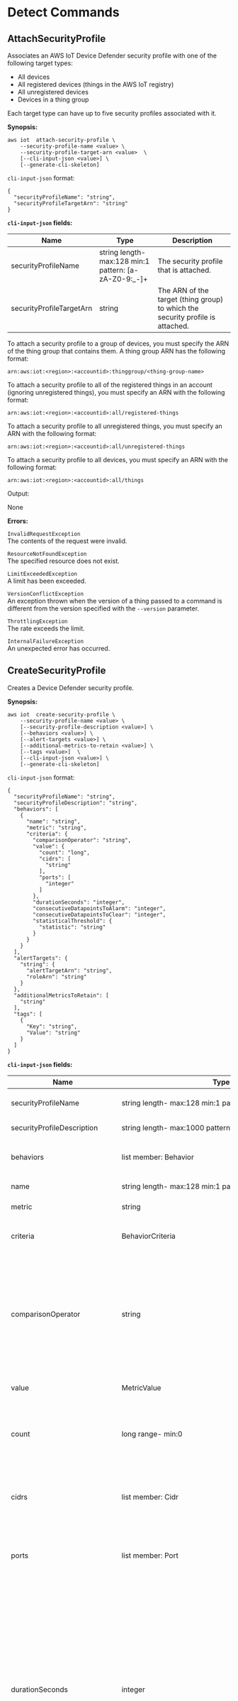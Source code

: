 # Detect Commands<a name="DetectCommands"></a>

## AttachSecurityProfile<a name="dd-api-iot-AttachSecurityProfile"></a>

Associates an AWS IoT Device Defender security profile with one of the following target types: 
+ All devices
+ All registered devices \(things in the AWS IoT registry\)
+ All unregistered devices
+ Devices in a thing group

Each target type can have up to five security profiles associated with it\.

 **Synopsis:**

```
aws iot  attach-security-profile \
    --security-profile-name <value> \
    --security-profile-target-arn <value>  \
    [--cli-input-json <value>] \
    [--generate-cli-skeleton]
```

 `cli-input-json` format:

```
{
  "securityProfileName": "string",
  "securityProfileTargetArn": "string"
}
```


**`cli-input-json` fields:**  

|  Name  |  Type  |  Description  | 
| --- | --- | --- | 
|  securityProfileName  |  string  length\- max:128 min:1  pattern: \[a\-zA\-Z0\-9:\_\-\]\+  |  The security profile that is attached\.  | 
|  securityProfileTargetArn  |  string  |  The ARN of the target \(thing group\) to which the security profile is attached\.  | 

To attach a security profile to a group of devices, you must specify the ARN of the thing group that contains them\. A thing group ARN has the following format: 

```
arn:aws:iot:<region>:<accountid>:thinggroup/<thing-group-name>
```

To attach a security profile to all of the registered things in an account \(ignoring unregistered things\), you must specify an ARN with the following format:

```
arn:aws:iot:<region>:<accountid>:all/registered-things
```

To attach a security profile to all unregistered things, you must specify an ARN with the following format:

```
arn:aws:iot:<region>:<accountid>:all/unregistered-things
```

To attach a security profile to all devices, you must specify an ARN with the following format: 

```
arn:aws:iot:<region>:<accountid>:all/things
```

Output:

None

 **Errors:**

`InvalidRequestException`  
The contents of the request were invalid\.

`ResourceNotFoundException`  
The specified resource does not exist\.

`LimitExceededException`  
A limit has been exceeded\.

`VersionConflictException`  
An exception thrown when the version of a thing passed to a command is different from the version specified with the `--version` parameter\.

`ThrottlingException`  
The rate exceeds the limit\.

`InternalFailureException`  
An unexpected error has occurred\.

## CreateSecurityProfile<a name="dd-api-iot-CreateSecurityProfile"></a>

Creates a Device Defender security profile\.

 **Synopsis:**

```
aws iot  create-security-profile \
    --security-profile-name <value> \
    [--security-profile-description <value>] \
    [--behaviors <value>] \
    [--alert-targets <value>] \
    [--additional-metrics-to-retain <value>] \
    [--tags <value>]  \
    [--cli-input-json <value>] \
    [--generate-cli-skeleton]
```

 `cli-input-json` format:

```
{
  "securityProfileName": "string",
  "securityProfileDescription": "string",
  "behaviors": [
    {
      "name": "string",
      "metric": "string",
      "criteria": {
        "comparisonOperator": "string",
        "value": {
          "count": "long",
          "cidrs": [
            "string"
          ],
          "ports": [
            "integer"
          ]
        },
        "durationSeconds": "integer",
        "consecutiveDatapointsToAlarm": "integer",
        "consecutiveDatapointsToClear": "integer",
        "statisticalThreshold": {
          "statistic": "string"
        }
      }
    }
  ],
  "alertTargets": {
    "string": {
      "alertTargetArn": "string",
      "roleArn": "string"
    }
  },
  "additionalMetricsToRetain": [
    "string"
  ],
  "tags": [
    {
      "Key": "string",
      "Value": "string"
    }
  ]
}
```


**`cli-input-json` fields:**  

|  Name  |  Type  |  Description  | 
| --- | --- | --- | 
|  securityProfileName  |  string  length\- max:128 min:1  pattern: \[a\-zA\-Z0\-9:\_\-\]\+  |  The name you are giving to the security profile\.  | 
|  securityProfileDescription  |  string  length\- max:1000  pattern: \[\\\\p\{Graph\} \]\*  |  A description of the security profile\.  | 
|  behaviors  |  list  member: Behavior  |  Specifies the behaviors that, when violated by a device \(thing\), cause an alert\.  | 
|  name  |  string  length\- max:128 min:1  pattern: \[a\-zA\-Z0\-9:\_\-\]\+  |  The name you have given to the behavior\.  | 
|  metric  |  string  |  What is measured by the behavior\.  | 
|  criteria  |  BehaviorCriteria  |  The criteria that determine if a device is behaving normally in regard to the `metric`\.  | 
|  comparisonOperator  |  string  |  The operator that relates the thing measured \(`metric`\) to the criteria \(containing a `value` or `statisticalThreshold`\)\.  enum: less\-than \| less\-than\-equals \| greater\-than \| greater\-than\-equals \| in\-cidr\-set \| not\-in\-cidr\-set \| in\-port\-set \| not\-in\-port\-set  | 
|  value  |  MetricValue  |  The value to be compared with the `metric`\.  | 
|  count  |  long  range\- min:0  |  If the `comparisonOperator` calls for a numeric value, use this to specify that numeric value to be compared with the `metric`\.  | 
|  cidrs  |  list  member: Cidr  |  If the `comparisonOperator` calls for a set of CIDRs, use this to specify that set to be compared with the `metric`\.  | 
|  ports  |  list  member: Port  |  If the `comparisonOperator` calls for a set of ports, use this to specify that set to be compared with the `metric`\.  | 
|  durationSeconds  |  integer  |  Use this to specify the time duration over which the behavior is evaluated, for those criteria that have a time dimension \(for example, `NUM_MESSAGES_SENT`\)\. For a `statisticalThreshhold` metric comparison, measurements from all devices are accumulated over this time duration before being used to calculate percentiles, and later, measurements from an individual device are also accumulated over this time duration before being given a percentile rank\.  | 
|  consecutiveDatapointsToAlarm  |  integer  range\- max:10 min:1  |  If a device is in violation of the behavior for the specified number of consecutive data points, an alarm occurs\. If not specified, the default is 1\.  | 
|  consecutiveDatapointsToClear  |  integer  range\- max:10 min:1  |  If an alarm has occurred and the offending device is no longer in violation of the behavior for the specified number of consecutive data points, the alarm is cleared\. If not specified, the default is 1\.  | 
|  statisticalThreshold  |  StatisticalThreshold  |  A statistical ranking \(percentile\) that indicates a threshold value by which a behavior is determined to be in compliance or in violation of the behavior\.  | 
|  statistic  |  string  pattern: \(p0\|p0\.1\|p0\.01\|p1\|p10\|p50\|p90\|p99\|p99\.9\|p99\.99\|p100\)  |  The percentile that resolves to a threshold value by which compliance with a behavior is determined\. Metrics are collected over the specified period \(`durationSeconds`\) from all reporting devices in your account and statistical ranks are calculated\. Then, the measurements from a device are collected over the same period\. If the accumulated measurements from the device fall above or below \(`comparisonOperator`\) the value associated with the percentile specified, then the device is considered to be in compliance with the behavior, otherwise a violation occurs\.  | 
|  alertTargets  |  map  |  Specifies the destinations to which alerts are sent\. \(Alerts are always sent to the console\.\) Alerts are generated when a device \(thing\) violates a behavior\.  | 
|  alertTargetArn  |  string  |  The ARN of the notification target to which alerts are sent\.  | 
|  roleArn  |  string  length\- max:2048 min:20  |  The ARN of the role that grants permission to send alerts to the notification target\.  | 
|  additionalMetricsToRetain  |  list  member: BehaviorMetric  |  A list of metrics whose data is retained \(stored\)\. By default, data is retained for any metric used in the profile's `behaviors` but it is also retained for any metric specified here\.  | 
|  tags  |  list  member: Tag  java class: java\.util\.List  |  Metadata that can be used to manage the security profile\.  | 
|  Key  |  string  |  The tag's key\.  | 
|  Value  |  string  |  The tag's value\.  | 

Output:

```
{
  "securityProfileName": "string",
  "securityProfileArn": "string"
}
```


**CLI output fields:**  

|  Name  |  Type  |  Description  | 
| --- | --- | --- | 
|  securityProfileName  |  string  length\- max:128 min:1  pattern: \[a\-zA\-Z0\-9:\_\-\]\+  |  The name you gave to the security profile\.  | 
|  securityProfileArn  |  string  |  The ARN of the security profile\.  | 

 **Errors:**

`InvalidRequestException`  
The contents of the request were invalid\.

`ResourceAlreadyExistsException`  
The resource already exists\.

`ThrottlingException`  
The rate exceeds the limit\.

`InternalFailureException`  
An unexpected error has occurred\.

## DeleteSecurityProfile<a name="dd-api-iot-DeleteSecurityProfile"></a>

Deletes a Device Defender security profile\.

 **Synopsis:**

```
aws iot  delete-security-profile \
    --security-profile-name <value> \
    [--expected-version <value>]  \
    [--cli-input-json <value>] \
    [--generate-cli-skeleton]
```

 `cli-input-json` format:

```
{
  "securityProfileName": "string",
  "expectedVersion": "long"
}
```


**`cli-input-json` fields:**  

|  Name  |  Type  |  Description  | 
| --- | --- | --- | 
|  securityProfileName  |  string  length\- max:128 min:1  pattern: \[a\-zA\-Z0\-9:\_\-\]\+  |  The name of the security profile to be deleted\.  | 
|  expectedVersion  |  long  |  The expected version of the security profile\. A new version is generated whenever the security profile is updated\. If you specify a value that is different from the actual version, a `VersionConflictException` is thrown\.  | 

Output:

None

 **Errors:**

`InvalidRequestException`  
The contents of the request were invalid\.

`ThrottlingException`  
The rate exceeds the limit\.

`InternalFailureException`  
An unexpected error has occurred\.

`VersionConflictException`  
An exception thrown when the version of a thing passed to a command is different from the version specified with the `--version` parameter\.

## DescribeSecurityProfile<a name="dd-api-iot-DescribeSecurityProfile"></a>

Gets information about a Device Defender security profile\.

 **Synopsis:**

```
aws iot  describe-security-profile \
    --security-profile-name <value>  \
    [--cli-input-json <value>] \
    [--generate-cli-skeleton]
```

 `cli-input-json` format:

```
{
  "securityProfileName": "string"
}
```


**`cli-input-json` fields:**  

|  Name  |  Type  |  Description  | 
| --- | --- | --- | 
|  securityProfileName  |  string  length\- max:128 min:1  pattern: \[a\-zA\-Z0\-9:\_\-\]\+  |  The name of the security profile whose information you want to get\.  | 

Output:

```
{
  "securityProfileName": "string",
  "securityProfileArn": "string",
  "securityProfileDescription": "string",
  "behaviors": [
    {
      "name": "string",
      "metric": "string",
      "criteria": {
        "comparisonOperator": "string",
        "value": {
          "count": "long",
          "cidrs": [
            "string"
          ],
          "ports": [
            "integer"
          ]
        },
        "durationSeconds": "integer",
        "consecutiveDatapointsToAlarm": "integer",
        "consecutiveDatapointsToClear": "integer",
        "statisticalThreshold": {
          "statistic": "string"
        }
      }
    }
  ],
  "alertTargets": {
    "string": {
      "alertTargetArn": "string",
      "roleArn": "string"
    }
  },
  "additionalMetricsToRetain": [
    "string"
  ],
  "version": "long",
  "creationDate": "timestamp",
  "lastModifiedDate": "timestamp"
}
```


**CLI output fields:**  

|  Name  |  Type  |  Description  | 
| --- | --- | --- | 
|  securityProfileName  |  string  length\- max:128 min:1  pattern: \[a\-zA\-Z0\-9:\_\-\]\+  |  The name of the security profile\.  | 
|  securityProfileArn  |  string  |  The ARN of the security profile\.  | 
|  securityProfileDescription  |  string  length\- max:1000  pattern: \[\\\\p\{Graph\} \]\*  |  A description of the security profile \(associated with the security profile when it was created or updated\)\.  | 
|  behaviors  |  list  member: Behavior  |  Specifies the behaviors that, when violated by a device \(thing\), cause an alert\.  | 
|  name  |  string  length\- max:128 min:1  pattern: \[a\-zA\-Z0\-9:\_\-\]\+  |  The name you have given to the behavior\.  | 
|  metric  |  string  |  What is measured by the behavior\.  | 
|  criteria  |  BehaviorCriteria  |  The criteria that determine if a device is behaving normally in regard to the `metric`\.  | 
|  comparisonOperator  |  string  |  The operator that relates the thing measured \(`metric`\) to the criteria \(containing a `value` or `statisticalThreshold`\)\.  enum: less\-than \| less\-than\-equals \| greater\-than \| greater\-than\-equals \| in\-cidr\-set \| not\-in\-cidr\-set \| in\-port\-set \| not\-in\-port\-set  | 
|  value  |  MetricValue  |  The value to be compared with the `metric`\.  | 
|  count  |  long  range\- min:0  |  If the `comparisonOperator` calls for a numeric value, use this to specify that numeric value to be compared with the `metric`\.  | 
|  cidrs  |  list  member: Cidr  |  If the `comparisonOperator` calls for a set of CIDRs, use this to specify that set to be compared with the `metric`\.  | 
|  ports  |  list  member: Port  |  If the `comparisonOperator` calls for a set of ports, use this to specify that set to be compared with the `metric`\.  | 
|  durationSeconds  |  integer  |  Use this to specify the time duration over which the behavior is evaluated, for those criteria that have a time dimension \(for example, `NUM_MESSAGES_SENT`\)\. For a `statisticalThreshhold` metric comparison, measurements from all devices are accumulated over this time duration before being used to calculate percentiles, and later, measurements from an individual device are also accumulated over this time duration before being given a percentile rank\.  | 
|  consecutiveDatapointsToAlarm  |  integer  range\- max:10 min:1  |  If a device is in violation of the behavior for the specified number of consecutive data points, an alarm occurs\. If not specified, the default is 1\.  | 
|  consecutiveDatapointsToClear  |  integer  range\- max:10 min:1  |  If an alarm has occurred and the offending device is no longer in violation of the behavior for the specified number of consecutive data points, the alarm is cleared\. If not specified, the default is 1\.  | 
|  statisticalThreshold  |  StatisticalThreshold  |  A statistical ranking \(percentile\) that indicates a threshold value by which a behavior is determined to be in compliance or in violation of the behavior\.  | 
|  statistic  |  string  pattern: \(p0\|p0\.1\|p0\.01\|p1\|p10\|p50\|p90\|p99\|p99\.9\|p99\.99\|p100\)  |  The percentile that resolves to a threshold value by which compliance with a behavior is determined\. Metrics are collected over the specified period \(`durationSeconds`\) from all reporting devices in your account and statistical ranks are calculated\. Then, the measurements from a device are collected over the same period\. If the accumulated measurements from the device fall above or below \(`comparisonOperator`\) the value associated with the percentile specified, then the device is considered to be in compliance with the behavior\. Otherwise, a violation occurs\.  | 
|  alertTargets  |  map  |  Where the alerts are sent\. \(Alerts are always sent to the console\.\)  | 
|  alertTargetArn  |  string  |  The ARN of the notification target to which alerts are sent\.  | 
|  roleArn  |  string  length\- max:2048 min:20  |  The ARN of the role that grants permission to send alerts to the notification target\.  | 
|  additionalMetricsToRetain  |  list  member: BehaviorMetric  |  A list of metrics whose data is retained \(stored\)\. By default, data is retained for any metric used in the profile's `behaviors` but it is also retained for any metric specified here\.  | 
|  version  |  long  |  The version of the security profile\. A new version is generated whenever the security profile is updated\.  | 
|  creationDate  |  timestamp  |  The time the security profile was created\.  | 
|  lastModifiedDate  |  timestamp  |  The time the security profile was last modified\.  | 

 **Errors:**

`InvalidRequestException`  
The contents of the request were invalid\.

`ResourceNotFoundException`  
The specified resource does not exist\.

`ThrottlingException`  
The rate exceeds the limit\.

`InternalFailureException`  
An unexpected error has occurred\.

## DetachSecurityProfile<a name="dd-api-iot-DetachSecurityProfile"></a>

Disassociates a Device Defender security profile from a thing group or from this account\.

 **Synopsis:**

```
aws iot  detach-security-profile \
    --security-profile-name <value> \
    --security-profile-target-arn <value>  \
    [--cli-input-json <value>] \
    [--generate-cli-skeleton]
```

 `cli-input-json` format:

```
{
  "securityProfileName": "string",
  "securityProfileTargetArn": "string"
}
```


**`cli-input-json` fields:**  

|  Name  |  Type  |  Description  | 
| --- | --- | --- | 
|  securityProfileName  |  string  length\- max:128 min:1  pattern: \[a\-zA\-Z0\-9:\_\-\]\+  |  The security profile that is detached\.  | 
|  securityProfileTargetArn  |  string  |  The ARN of the thing group from which the security profile is detached\.  | 

Output:

None

 **Errors:**

`InvalidRequestException`  
The contents of the request were invalid\.

`ResourceNotFoundException`  
The specified resource does not exist\.

`ThrottlingException`  
The rate exceeds the limit\.

`InternalFailureException`  
An unexpected error has occurred\.

## ListActiveViolations<a name="dd-api-iot-ListActiveViolations"></a>

Lists the active violations for a given Device Defender security profile\.

 **Synopsis:**

```
aws iot  list-active-violations \
    [--thing-name <value>] \
    [--security-profile-name <value>] \
    [--next-token <value>] \
    [--max-results <value>]  \
    [--cli-input-json <value>] \
    [--generate-cli-skeleton]
```

 `cli-input-json` format:

```
{
  "thingName": "string",
  "securityProfileName": "string",
  "nextToken": "string",
  "maxResults": "integer"
}
```


**`cli-input-json` fields:**  

|  Name  |  Type  |  Description  | 
| --- | --- | --- | 
|  thingName  |  string  length\- max:128 min:1  pattern: \[a\-zA\-Z0\-9:\_\-\]\+  |  The name of the thing whose active violations are listed\.  | 
|  securityProfileName  |  string  length\- max:128 min:1  pattern: \[a\-zA\-Z0\-9:\_\-\]\+  |  The name of the Device Defender security profile for which violations are listed\.  | 
|  nextToken  |  string  |  The token for the next set of results\.  | 
|  maxResults  |  integer  range\- max:250 min:1  |  The maximum number of results to return at one time\.  | 

Output:

```
{
  "activeViolations": [
    {
      "violationId": "string",
      "thingName": "string",
      "securityProfileName": "string",
      "behavior": {
        "name": "string",
        "metric": "string",
        "criteria": {
          "comparisonOperator": "string",
          "value": {
            "count": "long",
            "cidrs": [
              "string"
            ],
            "ports": [
              "integer"
            ]
          },
          "durationSeconds": "integer",
          "consecutiveDatapointsToAlarm": "integer",
          "consecutiveDatapointsToClear": "integer",
          "statisticalThreshold": {
            "statistic": "string"
          }
        }
      },
      "lastViolationValue": {
        "count": "long",
        "cidrs": [
          "string"
        ],
        "ports": [
          "integer"
        ]
      },
      "lastViolationTime": "timestamp",
      "violationStartTime": "timestamp"
    }
  ],
  "nextToken": "string"
}
```


**CLI output fields:**  

|  Name  |  Type  |  Description  | 
| --- | --- | --- | 
|  activeViolations  |  list  member: ActiveViolation  |  The list of active violations\.  | 
|  violationId  |  string  length\- max:128 min:1  pattern: \[a\-zA\-Z0\-9\-\]\+  |  The ID of the active violation\.  | 
|  thingName  |  string  length\- max:128 min:1  pattern: \[a\-zA\-Z0\-9:\_\-\]\+  |  The name of the thing responsible for the active violation\.  | 
|  securityProfileName  |  string  length\- max:128 min:1  pattern: \[a\-zA\-Z0\-9:\_\-\]\+  |  The security profile whose behavior is in violation\.  | 
|  behavior  |  Behavior  |  The behavior that is being violated\.  | 
|  name  |  string  length\- max:128 min:1  pattern: \[a\-zA\-Z0\-9:\_\-\]\+  |  The name you have given to the behavior\.  | 
|  metric  |  string  |  What is measured by the behavior\.  | 
|  criteria  |  BehaviorCriteria  |  The criteria that determine if a device is behaving normally in regard to the `metric`\.  | 
|  comparisonOperator  |  string  |  The operator that relates the thing measured \(`metric`\) to the criteria \(containing a `value` or `statisticalThreshold`\)\.  enum: less\-than \| less\-than\-equals \| greater\-than \| greater\-than\-equals \| in\-cidr\-set \| not\-in\-cidr\-set \| in\-port\-set \| not\-in\-port\-set  | 
|  value  |  MetricValue  |  The value to be compared with the `metric`\.  | 
|  count  |  long  range\- min:0  |  If the `comparisonOperator` calls for a numeric value, use this to specify that numeric value to be compared with the `metric`\.  | 
|  cidrs  |  list  member: Cidr  |  If the `comparisonOperator` calls for a set of CIDRs, use this to specify that set to be compared with the `metric`\.  | 
|  ports  |  list  member: Port  |  If the `comparisonOperator` calls for a set of ports, use this to specify that set to be compared with the `metric`\.  | 
|  durationSeconds  |  integer  |  Use this to specify the time duration over which the behavior is evaluated, for those criteria that have a time dimension \(for example, `NUM_MESSAGES_SENT`\)\. For a `statisticalThreshhold` metric comparison, measurements from all devices are accumulated over this time duration before being used to calculate percentiles, and later, measurements from an individual device are also accumulated over this time duration before being given a percentile rank\.  | 
|  consecutiveDatapointsToAlarm  |  integer  range\- max:10 min:1  |  If a device is in violation of the behavior for the specified number of consecutive data points, an alarm occurs\. If not specified, the default is 1\.  | 
|  consecutiveDatapointsToClear  |  integer  range\- max:10 min:1  |  If an alarm has occurred and the offending device is no longer in violation of the behavior for the specified number of consecutive data points, the alarm is cleared\. If not specified, the default is 1\.  | 
|  statisticalThreshold  |  StatisticalThreshold  |  A statistical ranking \(percentile\) which indicates a threshold value by which a behavior is determined to be in compliance or in violation of the behavior\.  | 
|  statistic  |  string  pattern: \(p0\|p0\.1\|p0\.01\|p1\|p10\|p50\|p90\|p99\|p99\.9\|p99\.99\|p100\)  |  The percentile which resolves to a threshold value by which compliance with a behavior is determined\. Metrics are collected over the specified period \(`durationSeconds`\) from all reporting devices in your account and statistical ranks are calculated\. Then, the measurements from a device are collected over the same period\. If the accumulated measurements from the device fall above or below \(`comparisonOperator`\) the value associated with the percentile specified, then the device is considered to be in compliance with the behavior, otherwise a violation occurs\.  | 
|  lastViolationValue  |  MetricValue  |  The value of the metric \(the measurement\) which caused the most recent violation\.  | 
|  count  |  long  range\- min:0  |  If the `comparisonOperator` calls for a numeric value, use this to specify that numeric value to be compared with the `metric`\.  | 
|  cidrs  |  list  member: Cidr  |  If the `comparisonOperator` calls for a set of CIDRs, use this to specify that set to be compared with the `metric`\.  | 
|  ports  |  list  member: Port  |  If the `comparisonOperator` calls for a set of ports, use this to specify that set to be compared with the `metric`\.  | 
|  lastViolationTime  |  timestamp  |  The time the most recent violation occurred\.  | 
|  violationStartTime  |  timestamp  |  The time the violation started\.  | 
|  nextToken  |  string  |  A token that can be used to retrieve the next set of results, or `null` if there are no additional results\.  | 

 **Errors:**

`InvalidRequestException`  
The contents of the request were invalid\.

`ResourceNotFoundException`  
The specified resource does not exist\.

`ThrottlingException`  
The rate exceeds the limit\.

`InternalFailureException`  
An unexpected error has occurred\.

## ListSecurityProfiles<a name="dd-api-iot-ListSecurityProfiles"></a>

Lists the Device Defender security profiles you have created\. You can use filters to list only those security profiles associated with a thing group or only those associated with your account\.

 **Synopsis:**

```
aws iot  list-security-profiles \
    [--next-token <value>] \
    [--max-results <value>]  \
    [--cli-input-json <value>] \
    [--generate-cli-skeleton]
```

 `cli-input-json` format:

```
{
  "nextToken": "string",
  "maxResults": "integer"
}
```


**`cli-input-json` fields:**  

|  Name  |  Type  |  Description  | 
| --- | --- | --- | 
|  nextToken  |  string  |  The token for the next set of results\.  | 
|  maxResults  |  integer  range\- max:250 min:1  |  The maximum number of results to return at one time\.  | 

Output:

```
{
  "securityProfileIdentifiers": [
    {
      "name": "string",
      "arn": "string"
    }
  ],
  "nextToken": "string"
}
```


**CLI output fields:**  

|  Name  |  Type  |  Description  | 
| --- | --- | --- | 
|  securityProfileIdentifiers  |  list  member: SecurityProfileIdentifier  java class: java\.util\.List  |  A list of security profile identifiers \(names and ARNs\)\.  | 
|  name  |  string  length\- max:128 min:1  pattern: \[a\-zA\-Z0\-9:\_\-\]\+  |  The name you have given to the security profile\.  | 
|  arn  |  string  |  The ARN of the security profile\.  | 
|  nextToken  |  string  |  A token that can be used to retrieve the next set of results, or `null` if there are no additional results\.  | 

 **Errors:**

`InvalidRequestException`  
The contents of the request were invalid\.

`ThrottlingException`  
The rate exceeds the limit\.

`InternalFailureException`  
An unexpected error has occurred\.

## ListSecurityProfilesForTarget<a name="dd-api-iot-ListSecurityProfilesForTarget"></a>

Lists the Device Defender security profiles attached to a target \(thing group\)\.

 **Synopsis:**

```
aws iot  list-security-profiles-for-target \
    [--next-token <value>] \
    [--max-results <value>] \
    [--recursive | --no-recursive] \
    --security-profile-target-arn <value>  \
    [--cli-input-json <value>] \
    [--generate-cli-skeleton]
```

 `cli-input-json` format:

```
{
  "nextToken": "string",
  "maxResults": "integer",
  "recursive": "boolean",
  "securityProfileTargetArn": "string"
}
```


**`cli-input-json` fields:**  

|  Name  |  Type  |  Description  | 
| --- | --- | --- | 
|  nextToken  |  string  |  The token for the next set of results\.  | 
|  maxResults  |  integer  range\- max:250 min:1  |  The maximum number of results to return at one time\.  | 
|  recursive  |  boolean  |  If true, return child groups as well\.  | 
|  securityProfileTargetArn  |  string  |  The ARN of the target \(thing group\) whose attached security profiles you want to get\.  | 

Output:

```
{
  "securityProfileTargetMappings": [
    {
      "securityProfileIdentifier": {
        "name": "string",
        "arn": "string"
      },
      "target": {
        "arn": "string"
      }
    }
  ],
  "nextToken": "string"
}
```


**CLI output fields:**  

|  Name  |  Type  |  Description  | 
| --- | --- | --- | 
|  securityProfileTargetMappings  |  list  member: SecurityProfileTargetMapping  java class: java\.util\.List  |  A list of security profiles and their associated targets\.  | 
|  securityProfileIdentifier  |  SecurityProfileIdentifier  |  Information that identifies the security profile\.  | 
|  name  |  string  length\- max:128 min:1  pattern: \[a\-zA\-Z0\-9:\_\-\]\+  |  The name you have given to the security profile\.  | 
|  arn  |  string  |  The ARN of the security profile\.  | 
|  target  |  SecurityProfileTarget  |  Information about the target \(thing group\) associated with the security profile\.  | 
|  arn  |  string  |  The ARN of the security profile\.  | 
|  nextToken  |  string  |  A token that can be used to retrieve the next set of results, or `null` if there are no additional results\.  | 

 **Errors:**

`InvalidRequestException`  
The contents of the request were invalid\.

`ThrottlingException`  
The rate exceeds the limit\.

`InternalFailureException`  
An unexpected error has occurred\.

`ResourceNotFoundException`  
The specified resource does not exist\.

## ListTargetsForSecurityProfile<a name="dd-api-iot-ListTargetsForSecurityProfile"></a>

Lists the targets \(thing groups\) associated with a given Device Defender security profile\.

 **Synopsis:**

```
aws iot  list-targets-for-security-profile \
    --security-profile-name <value> \
    [--next-token <value>] \
    [--max-results <value>]  \
    [--cli-input-json <value>] \
    [--generate-cli-skeleton]
```

 `cli-input-json` format:

```
{
  "securityProfileName": "string",
  "nextToken": "string",
  "maxResults": "integer"
}
```


**`cli-input-json` fields:**  

|  Name  |  Type  |  Description  | 
| --- | --- | --- | 
|  securityProfileName  |  string  length\- max:128 min:1  pattern: \[a\-zA\-Z0\-9:\_\-\]\+  |  The security profile\.  | 
|  nextToken  |  string  |  The token for the next set of results\.  | 
|  maxResults  |  integer  range\- max:250 min:1  |  The maximum number of results to return at one time\.  | 

Output:

```
{
  "securityProfileTargets": [
    {
      "arn": "string"
    }
  ],
  "nextToken": "string"
}
```


**CLI output fields:**  

|  Name  |  Type  |  Description  | 
| --- | --- | --- | 
|  `securityProfileTargets`  |  list  member: SecurityProfileTarget  java class: java\.util\.List  |  The thing groups to which the security profile is attached\.  | 
|  `arn`  |  string  |  The ARN of the security profile\.  | 
|  `nextToken`  |  string  |  A token that can be used to retrieve the next set of results, or `null` if there are no additional results\.  | 

 **Errors:**

`InvalidRequestException`  
The contents of the request were invalid\.

`ResourceNotFoundException`  
The specified resource does not exist\.

`ThrottlingException`  
The rate exceeds the limit\.

`InternalFailureException`  
An unexpected error has occurred\.

## ListViolationEvents<a name="dd-api-iot-ListViolationEvents"></a>

Lists the Device Defender security profile violations discovered during the given time period\. You can use filters to limit the results to those alerts issued for a particular security profile, behavior or thing \(device\)\.

 **Synopsis:**

```
aws iot  list-violation-events \
    --start-time <value> \
    --end-time <value> \
    [--thing-name <value>] \
    [--security-profile-name <value>] \
    [--next-token <value>] \
    [--max-results <value>]  \
    [--cli-input-json <value>] \
    [--generate-cli-skeleton]
```

 `cli-input-json` format:

```
{
  "startTime": "timestamp",
  "endTime": "timestamp",
  "thingName": "string",
  "securityProfileName": "string",
  "nextToken": "string",
  "maxResults": "integer"
}
```


**`cli-input-json` fields:**  

|  Name  |  Type  |  Description  | 
| --- | --- | --- | 
|  startTime  |  timestamp  |  The start time for the alerts to be listed\.  | 
|  endTime  |  timestamp  |  The end time for the alerts to be listed\.  | 
|  thingName  |  string  length\- max:128 min:1  pattern: \[a\-zA\-Z0\-9:\_\-\]\+  |  A filter to limit results to those alerts caused by the specified thing\.  | 
|  securityProfileName  |  string  length\- max:128 min:1  pattern: \[a\-zA\-Z0\-9:\_\-\]\+  |  A filter to limit results to those alerts generated by the specified security profile\.  | 
|  nextToken  |  string  |  The token for the next set of results\.  | 
|  maxResults  |  integer  range\- max:250 min:1  |  The maximum number of results to return at one time\.  | 

Output:

```
{
  "violationEvents": [
    {
      "violationId": "string",
      "thingName": "string",
      "securityProfileName": "string",
      "behavior": {
        "name": "string",
        "metric": "string",
        "criteria": {
          "comparisonOperator": "string",
          "value": {
            "count": "long",
            "cidrs": [
              "string"
            ],
            "ports": [
              "integer"
            ]
          },
          "durationSeconds": "integer",
          "consecutiveDatapointsToAlarm": "integer",
          "consecutiveDatapointsToClear": "integer",
          "statisticalThreshold": {
            "statistic": "string"
          }
        }
      },
      "metricValue": {
        "count": "long",
        "cidrs": [
          "string"
        ],
        "ports": [
          "integer"
        ]
      },
      "violationEventType": "string",
      "violationEventTime": "timestamp"
    }
  ],
  "nextToken": "string"
}
```


**CLI output fields:**  

|  Name  |  Type  |  Description  | 
| --- | --- | --- | 
|  violationEvents  |  list  member: ViolationEvent  |  The security profile violation alerts issued for this account during the given time frame, potentially filtered by security profile, behavior violated, or thing \(device\) violating\.  | 
|  violationId  |  string  length\- max:128 min:1  pattern: \[a\-zA\-Z0\-9\-\]\+  |  The ID of the violation event\.  | 
|  thingName  |  string  length\- max:128 min:1  pattern: \[a\-zA\-Z0\-9:\_\-\]\+  |  The name of the thing responsible for the violation event\.  | 
|  securityProfileName  |  string  length\- max:128 min:1  pattern: \[a\-zA\-Z0\-9:\_\-\]\+  |  The name of the security profile whose behavior was violated\.  | 
|  behavior  |  Behavior  |  The behavior that was violated\.  | 
|  name  |  string  length\- max:128 min:1  pattern: \[a\-zA\-Z0\-9:\_\-\]\+  |  The name you have given to the behavior\.  | 
|  metric  |  string  |  What is measured by the behavior\.  | 
|  criteria  |  BehaviorCriteria  |  The criteria that determine if a device is behaving normally in regard to the `metric`\.  | 
|  comparisonOperator  |  string  |  The operator that relates the thing measured \(`metric`\) to the criteria \(containing a `value` or `statisticalThreshold`\)\.  enum: less\-than \| less\-than\-equals \| greater\-than \| greater\-than\-equals \| in\-cidr\-set \| not\-in\-cidr\-set \| in\-port\-set \| not\-in\-port\-set  | 
|  value  |  MetricValue  |  The value to be compared with the `metric`\.  | 
|  count  |  long  range\- min:0  |  If the `comparisonOperator` calls for a numeric value, use this to specify that numeric value to be compared with the `metric`\.  | 
|  cidrs  |  list  member: Cidr  |  If the `comparisonOperator` calls for a set of CIDRs, use this to specify that set to be compared with the `metric`\.  | 
|  ports  |  list  member: Port  |  If the `comparisonOperator` calls for a set of ports, use this to specify that set to be compared with the `metric`\.  | 
|  durationSeconds  |  integer  |  Use this to specify the time duration over which the behavior is evaluated, for those criteria that have a time dimension \(for example, `NUM_MESSAGES_SENT`\)\. For a `statisticalThreshhold` metric comparison, measurements from all devices are accumulated over this time duration before being used to calculate percentiles, and later, measurements from an individual device are also accumulated over this time duration before being given a percentile rank\.  | 
|  consecutiveDatapointsToAlarm  |  integer  range\- max:10 min:1  |  If a device is in violation of the behavior for the specified number of consecutive data points, an alarm occurs\. If not specified, the default is 1\.  | 
|  consecutiveDatapointsToClear  |  integer  range\- max:10 min:1  |  If an alarm has occurred and the offending device is no longer in violation of the behavior for the specified number of consecutive data points, the alarm is cleared\. If not specified, the default is 1\.  | 
|  statisticalThreshold  |  StatisticalThreshold  |  A statistical ranking \(percentile\) that indicates a threshold value by which a behavior is determined to be in compliance or in violation of the behavior\.  | 
|  statistic  |  string  pattern: \(p0\|p0\.1\|p0\.01\|p1\|p10\|p50\|p90\|p99\|p99\.9\|p99\.99\|p100\)  |  The percentile that resolves to a threshold value by which compliance with a behavior is determined\. Metrics are collected over the specified period \(`durationSeconds`\) from all reporting devices in your account and statistical ranks are calculated\. Then, the measurements from a device are collected over the same period\. If the accumulated measurements from the device fall above or below \(`comparisonOperator`\) the value associated with the percentile specified, then the device is considered to be in compliance with the behavior, otherwise a violation occurs\.  | 
|  metricValue  |  MetricValue  |  The value of the metric \(the measurement\)\.  | 
|  count  |  long  range\- min:0  |  If the `comparisonOperator` calls for a numeric value, use this to specify that numeric value to be compared with the `metric`\.  | 
|  cidrs  |  list  member: Cidr  |  If the `comparisonOperator` calls for a set of CIDRs, use this to specify that set to be compared with the `metric`\.  | 
|  ports  |  list  member: Port  |  If the `comparisonOperator` calls for a set of ports, use this to specify that set to be compared with the `metric`\.  | 
|  violationEventType  |  string  |  The type of violation event\.  enum: in\-alarm \| alarm\-cleared \| alarm\-invalidated  | 
|  violationEventTime  |  timestamp  |  The time the violation event occurred\.  | 
|  nextToken  |  string  |  A token that can be used to retrieve the next set of results, or `null` if there are no additional results\.  | 

 **Errors:**

`InvalidRequestException`  
The contents of the request were invalid\.

`ThrottlingException`  
The rate exceeds the limit\.

`InternalFailureException`  
An unexpected error has occurred\.

## UpdateSecurityProfile<a name="dd-api-iot-UpdateSecurityProfile"></a>

Updates a Device Defender security profile\.

 **Synopsis:**

```
aws iot  update-security-profile \
    --security-profile-name <value> \
    [--security-profile-description <value>] \
    [--behaviors <value>] \
    [--alert-targets <value>] \
    [--additional-metrics-to-retain <value>] \
    [--delete-behaviors | --no-delete-behaviors] \
    [--delete-alert-targets | --no-delete-alert-targets] \
    [--delete-additional-metrics-to-retain | --no-delete-additional-metrics-to-retain] \
    [--expected-version <value>]  \
    [--cli-input-json <value>] \
    [--generate-cli-skeleton]
```

 `cli-input-json` format:

```
{
  "securityProfileName": "string",
  "securityProfileDescription": "string",
  "behaviors": [
    {
      "name": "string",
      "metric": "string",
      "criteria": {
        "comparisonOperator": "string",
        "value": {
          "count": "long",
          "cidrs": [
            "string"
          ],
          "ports": [
            "integer"
          ]
        },
        "durationSeconds": "integer",
        "consecutiveDatapointsToAlarm": "integer",
        "consecutiveDatapointsToClear": "integer",
        "statisticalThreshold": {
          "statistic": "string"
        }
      }
    }
  ],
  "alertTargets": {
    "string": {
      "alertTargetArn": "string",
      "roleArn": "string"
    }
  },
  "additionalMetricsToRetain": [
    "string"
  ],
  "deleteBehaviors": "boolean",
  "deleteAlertTargets": "boolean",
  "deleteAdditionalMetricsToRetain": "boolean",
  "expectedVersion": "long"
}
```


**`cli-input-json` fields:**  

|  Name  |  Type  |  Description  | 
| --- | --- | --- | 
|  securityProfileName  |  string  length\- max:128 min:1  pattern: \[a\-zA\-Z0\-9:\_\-\]\+  |  The name of the security profile you want to update\.  | 
|  securityProfileDescription  |  string  length\- max:1000  pattern: \[\\\\p\{Graph\} \]\*  |  A description of the security profile\.  | 
|  behaviors  |  list  member: Behavior  |  Specifies the behaviors that, when violated by a device \(thing\), cause an alert\.  | 
|  name  |  string  length\- max:128 min:1  pattern: \[a\-zA\-Z0\-9:\_\-\]\+  |  The name you have given to the behavior\.  | 
|  metric  |  string  |  What is measured by the behavior\.  | 
|  criteria  |  BehaviorCriteria  |  The criteria that determine if a device is behaving normally in regard to the `metric`\.  | 
|  comparisonOperator  |  string  |  The operator that relates the thing measured \(`metric`\) to the criteria \(containing a `value` or `statisticalThreshold`\)\.  enum: less\-than \| less\-than\-equals \| greater\-than \| greater\-than\-equals \| in\-cidr\-set \| not\-in\-cidr\-set \| in\-port\-set \| not\-in\-port\-set  | 
|  value  |  MetricValue  |  The value to be compared with the `metric`\.  | 
|  count  |  long  range\- min:0  |  If the `comparisonOperator` calls for a numeric value, use this to specify that numeric value to be compared with the `metric`\.  | 
|  cidrs  |  list  member: Cidr  |  If the `comparisonOperator` calls for a set of CIDRs, use this to specify that set to be compared with the `metric`\.  | 
|  ports  |  list  member: Port  |  If the `comparisonOperator` calls for a set of ports, use this to specify that set to be compared with the `metric`\.  | 
|  durationSeconds  |  integer  |  Use this to specify the time duration over which the behavior is evaluated, for those criteria that have a time dimension \(for example, `NUM_MESSAGES_SENT`\)\. For a `statisticalThreshhold` metric comparison, measurements from all devices are accumulated over this time duration before being used to calculate percentiles, and later, measurements from an individual device are also accumulated over this time duration before being given a percentile rank\.  | 
|  consecutiveDatapointsToAlarm  |  integer  range\- max:10 min:1  |  If a device is in violation of the behavior for the specified number of consecutive data points, an alarm occurs\. If not specified, the default is 1\.  | 
|  consecutiveDatapointsToClear  |  integer  range\- max:10 min:1  |  If an alarm has occurred and the offending device is no longer in violation of the behavior for the specified number of consecutive data points, the alarm is cleared\. If not specified, the default is 1\.  | 
|  statisticalThreshold  |  StatisticalThreshold  |  A statistical ranking \(percentile\) that indicates a threshold value by which a behavior is determined to be in compliance or in violation of the behavior\.  | 
|  statistic  |  string  pattern: \(p0\|p0\.1\|p0\.01\|p1\|p10\|p50\|p90\|p99\|p99\.9\|p99\.99\|p100\)  |  The percentile that resolves to a threshold value by which compliance with a behavior is determined\. Metrics are collected over the specified period \(`durationSeconds`\) from all reporting devices in your account and statistical ranks are calculated\. Then, the measurements from a device are collected over the same period\. If the accumulated measurements from the device fall above or below \(`comparisonOperator`\) the value associated with the percentile specified, then the device is considered to be in compliance with the behavior, otherwise a violation occurs\.  | 
|  alertTargets  |  map  |  Where the alerts are sent\. \(Alerts are always sent to the console\.\)  | 
|  alertTargetArn  |  string  |  The ARN of the notification target to which alerts are sent\.  | 
|  roleArn  |  string  length\- max:2048 min:20  |  The ARN of the role that grants permission to send alerts to the notification target\.  | 
|  additionalMetricsToRetain  |  list  member: BehaviorMetric  |  A list of metrics whose data is retained \(stored\)\. By default, data is retained for any metric used in the profile's `behaviors` but it is also retained for any metric specified here\.  | 
|  deleteBehaviors  |  boolean  |  If true, delete all `behaviors` defined for this security profile\. If any `behaviors` are defined in the current invocation an exception occurs\.  | 
|  deleteAlertTargets  |  boolean  |  If true, delete all `alertTargets` defined for this security profile\. If any `alertTargets` are defined in the current invocation an exception occurs\.  | 
|  deleteAdditionalMetricsToRetain  |  boolean  |  If true, delete all `additionalMetricsToRetain` defined for this security profile\. If any `additionalMetricsToRetain` are defined in the current invocation an exception occurs\.  | 
|  expectedVersion  |  long  |  The expected version of the security profile\. A new version is generated whenever the security profile is updated\. If you specify a value that is different from the actual version, a `VersionConflictException` is thrown\.  | 

Output:

```
{
  "securityProfileName": "string",
  "securityProfileArn": "string",
  "securityProfileDescription": "string",
  "behaviors": [
    {
      "name": "string",
      "metric": "string",
      "criteria": {
        "comparisonOperator": "string",
        "value": {
          "count": "long",
          "cidrs": [
            "string"
          ],
          "ports": [
            "integer"
          ]
        },
        "durationSeconds": "integer",
        "consecutiveDatapointsToAlarm": "integer",
        "consecutiveDatapointsToClear": "integer",
        "statisticalThreshold": {
          "statistic": "string"
        }
      }
    }
  ],
  "alertTargets": {
    "string": {
      "alertTargetArn": "string",
      "roleArn": "string"
    }
  },
  "additionalMetricsToRetain": [
    "string"
  ],
  "version": "long",
  "creationDate": "timestamp",
  "lastModifiedDate": "timestamp"
}
```


**CLI output fields:**  

|  Name  |  Type  |  Description  | 
| --- | --- | --- | 
|  securityProfileName  |  string  length\- max:128 min:1  pattern: \[a\-zA\-Z0\-9:\_\-\]\+  |  The name of the security profile that was updated\.  | 
|  securityProfileArn  |  string  |  The ARN of the security profile that was updated\.  | 
|  securityProfileDescription  |  string  length\- max:1000  pattern: \[\\\\p\{Graph\} \]\*  |  The description of the security profile\.  | 
|  behaviors  |  list  member: Behavior  |  Specifies the behaviors that, when violated by a device \(thing\), cause an alert\.  | 
|  name  |  string  length\- max:128 min:1  pattern: \[a\-zA\-Z0\-9:\_\-\]\+  |  The name you have given to the behavior\.  | 
|  metric  |  string  |  What is measured by the behavior\.  | 
|  criteria  |  BehaviorCriteria  |  The criteria that determine if a device is behaving normally in regard to the `metric`\.  | 
|  comparisonOperator  |  string  |  The operator that relates the thing measured \(`metric`\) to the criteria \(containing a `value` or `statisticalThreshold`\)\.  enum: less\-than \| less\-than\-equals \| greater\-than \| greater\-than\-equals \| in\-cidr\-set \| not\-in\-cidr\-set \| in\-port\-set \| not\-in\-port\-set  | 
|  value  |  MetricValue  |  The value to be compared with the `metric`\.  | 
|  count  |  long  range\- min:0  |  If the `comparisonOperator` calls for a numeric value, use this to specify that numeric value to be compared with the `metric`\.  | 
|  cidrs  |  list  member: Cidr  |  If the `comparisonOperator` calls for a set of CIDRs, use this to specify that set to be compared with the `metric`\.  | 
|  ports  |  list  member: Port  |  If the `comparisonOperator` calls for a set of ports, use this to specify that set to be compared with the `metric`\.  | 
|  durationSeconds  |  integer  |  Use this to specify the time duration over which the behavior is evaluated, for those criteria that have a time dimension \(for example, `NUM_MESSAGES_SENT`\)\. For a `statisticalThreshhold` metric comparison, measurements from all devices are accumulated over this time duration before being used to calculate percentiles, and later, measurements from an individual device are also accumulated over this time duration before being given a percentile rank\.  | 
|  consecutiveDatapointsToAlarm  |  integer  range\- max:10 min:1  |  If a device is in violation of the behavior for the specified number of consecutive data points, an alarm occurs\. If not specified, the default is 1\.  | 
|  consecutiveDatapointsToClear  |  integer  range\- max:10 min:1  |  If an alarm has occurred and the offending device is no longer in violation of the behavior for the specified number of consecutive data points, the alarm is cleared\. If not specified, the default is 1\.  | 
|  statisticalThreshold  |  StatisticalThreshold  |  A statistical ranking \(percentile\) that indicates a threshold value by which a behavior is determined to be in compliance or in violation of the behavior\.  | 
|  statistic  |  string  pattern: \(p0\|p0\.1\|p0\.01\|p1\|p10\|p50\|p90\|p99\|p99\.9\|p99\.99\|p100\)  |  The percentile that resolves to a threshold value by which compliance with a behavior is determined\. Metrics are collected over the specified period \(`durationSeconds`\) from all reporting devices in your account and statistical ranks are calculated\. Then, the measurements from a device are collected over the same period\. If the accumulated measurements from the device fall above or below \(`comparisonOperator`\) the value associated with the percentile specified, then the device is considered to be in compliance with the behavior\. Otherwise, a violation occurs\.  | 
|  alertTargets  |  map  |  Where the alerts are sent\. \(Alerts are always sent to the console\.\)  | 
|  alertTargetArn  |  string  |  The ARN of the notification target to which alerts are sent\.  | 
|  roleArn  |  string  length\- max:2048 min:20  |  The ARN of the role that grants permission to send alerts to the notification target\.  | 
|  additionalMetricsToRetain  |  list  member: BehaviorMetric  |  A list of metrics whose data is retained \(stored\)\. By default, data is retained for any metric used in the security profile's `behaviors`, but it is also retained for any metric specified here\.  | 
|  version  |  long  |  The updated version of the security profile\.  | 
|  creationDate  |  timestamp  |  The time the security profile was created\.  | 
|  lastModifiedDate  |  timestamp  |  The time the security profile was last modified\.  | 

 **Errors:**

`InvalidRequestException`  
The contents of the request were invalid\.

`ResourceNotFoundException`  
The specified resource does not exist\.

`VersionConflictException`  
An exception thrown when the version of a thing passed to a command is different from the version specified with the `--version` parameter\.

`ThrottlingException`  
The rate exceeds the limit\.

`InternalFailureException`  
An unexpected error has occurred\.

## ValidateSecurityProfileBehaviors<a name="dd-api-iot-ValidateSecurityProfileBehaviors"></a>

Validates a Device Defender security profile behaviors specification\.

 **Synopsis:**

```
aws iot  validate-security-profile-behaviors \
    --behaviors <value>  \
    [--cli-input-json <value>] \
    [--generate-cli-skeleton]
```

 `cli-input-json` format:

```
{
  "behaviors": [
    {
      "name": "string",
      "metric": "string",
      "criteria": {
        "comparisonOperator": "string",
        "value": {
          "count": "long",
          "cidrs": [
            "string"
          ],
          "ports": [
            "integer"
          ]
        },
        "durationSeconds": "integer",
        "consecutiveDatapointsToAlarm": "integer",
        "consecutiveDatapointsToClear": "integer",
        "statisticalThreshold": {
          "statistic": "string"
        }
      }
    }
  ]
}
```


**`cli-input-json` fields:**  

|  Name  |  Type  |  Description  | 
| --- | --- | --- | 
|  behaviors  |  list  member: Behavior  |  Specifies the behaviors that, when violated by a device \(thing\), cause an alert\.  | 
|  name  |  string  length\- max:128 min:1  pattern: \[a\-zA\-Z0\-9:\_\-\]\+  |  The name you have given to the behavior\.  | 
|  metric  |  string  |  What is measured by the behavior\.  | 
|  criteria  |  BehaviorCriteria  |  The criteria that determine if a device is behaving normally in regard to the `metric`\.  | 
|  comparisonOperator  |  string  |  The operator that relates the thing measured \(`metric`\) to the criteria \(containing a `value` or `statisticalThreshold`\)\.  enum: less\-than \| less\-than\-equals \| greater\-than \| greater\-than\-equals \| in\-cidr\-set \| not\-in\-cidr\-set \| in\-port\-set \| not\-in\-port\-set  | 
|  value  |  MetricValue  |  The value to be compared with the `metric`\.  | 
|  count  |  long  range\- min:0  |  If the `comparisonOperator` calls for a numeric value, use this to specify that numeric value to be compared with the `metric`\.  | 
|  cidrs  |  list  member: Cidr  |  If the `comparisonOperator` calls for a set of CIDRs, use this to specify that set to be compared with the `metric`\.  | 
|  ports  |  list  member: Port  |  If the `comparisonOperator` calls for a set of ports, use this to specify that set to be compared with the `metric`\.  | 
|  durationSeconds  |  integer  |  Use this to specify the time duration over which the behavior is evaluated, for those criteria that have a time dimension \(for example, `NUM_MESSAGES_SENT`\)\. For a `statisticalThreshhold` metric comparison, measurements from all devices are accumulated over this time duration before being used to calculate percentiles, and later, measurements from an individual device are also accumulated over this time duration before being given a percentile rank\.  | 
|  consecutiveDatapointsToAlarm  |  integer  range\- max:10 min:1  |  If a device is in violation of the behavior for the specified number of consecutive data points, an alarm occurs\. If not specified, the default is 1\.  | 
|  consecutiveDatapointsToClear  |  integer  range\- max:10 min:1  |  If an alarm has occurred and the offending device is no longer in violation of the behavior for the specified number of consecutive data points, the alarm is cleared\. If not specified, the default is 1\.  | 
|  statisticalThreshold  |  StatisticalThreshold  |  A statistical ranking \(percentile\) that indicates a threshold value by which a behavior is determined to be in compliance or in violation of the behavior\.  | 
|  statistic  |  string  pattern: \(p0\|p0\.1\|p0\.01\|p1\|p10\|p50\|p90\|p99\|p99\.9\|p99\.99\|p100\)  |  The percentile that resolves to a threshold value by which compliance with a behavior is determined\. Metrics are collected over the specified period \(`durationSeconds`\) from all reporting devices in your account and statistical ranks are calculated\. Then, the measurements from a device are collected over the same period\. If the accumulated measurements from the device fall above or below \(`comparisonOperator`\) the value associated with the percentile specified, then the device is considered to be in compliance with the behavior\. Otherwise, a violation occurs\.  | 

Output:

```
{
  "valid": "boolean",
  "validationErrors": [
    {
      "errorMessage": "string"
    }
  ]
}
```


**CLI output fields:**  

|  Name  |  Type  |  Description  | 
| --- | --- | --- | 
|  `valid`  |  boolean  |  True if the behaviors were valid\.  | 
|  `validationErrors`  |  list  member: ValidationError  |  The list of any errors found in the behaviors\.  | 
|  `errorMessage`  |  string  length\- max:2048  |  The description of an error found in the behaviors\.  | 

 **Errors:**

`InvalidRequestException`  
The contents of the request were invalid\.

`ThrottlingException`  
The rate exceeds the limit\.

`InternalFailureException`  
An unexpected error has occurred\.